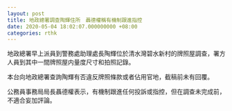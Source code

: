 ```yaml
---
layout: post
title: 地政總署調查陶輝住所　聶德權稱有機制跟進指控
date: 2020-05-04 18:02:07.000000000 +08:00
categories: rthk
---
```


地政總署早上派員到警務處助理處長陶輝位於清水灣碧水新村的牌照屋調查，署方人員到其中一間牌照屋内量度尺寸和拍照記錄。

本台向地政總署查詢陶輝有否違反牌照條款或者佔用官地，截稿前未有回覆。

公務員事務局局長聶德權表示，有機制跟進任何投訴或指控，但在調查未完成前，不適合妄加評論。
